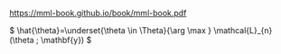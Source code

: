 https://mml-book.github.io/book/mml-book.pdf



$
\hat{\theta}=\underset{\theta \in \Theta}{\arg \max } \mathcal{L}_{n}(\theta ; \mathbf{y})
$
